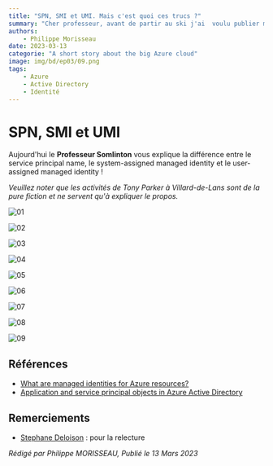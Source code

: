 ```yaml
---
title: "SPN, SMI et UMI. Mais c'est quoi ces trucs ?"
summary: "Cher professeur, avant de partir au ski j'ai  voulu publier mon application web. Mais on m'a dit que ce n'était pas conforme. On m'a dit que je devais utiliser un SPN, une SMI ou une UMI. Mais c'est quoi ces trucs ?"
authors:
    - Philippe Morisseau
date: 2023-03-13
categorie: "A short story about the big Azure cloud"
image: img/bd/ep03/09.png
tags:
    - Azure
    - Active Directory
    - Identité
---
```


# SPN, SMI et UMI

Aujourd'hui le **Professeur Somlinton** vous explique la différence entre le service principal name, le system-assigned managed identity et le user-assigned managed identity !

*Veuillez noter que les activités de Tony Parker à Villard-de-Lans sont de la pure fiction et ne servent qu'à expliquer le propos.*

![01](../../img/bd/ep03/01.png)

![02](../../img/bd/ep03/02.png)

![03](../../img/bd/ep03/03.png)

![04](../../img/bd/ep03/04.png)

![05](../../img/bd/ep03/05.png)

![06](../../img/bd/ep03/06.png)

![07](../../img/bd/ep03/07.png)

![08](../../img/bd/ep03/08.png)

![09](../../img/bd/ep03/09.png)


## Références

- [What are managed identities for Azure resources?](https://learn.microsoft.com/en-us/azure/active-directory/managed-identities-azure-resources/overview?WT.mc_id=AZ-MVP-5004832)
- [Application and service principal objects in Azure Active Directory](https://learn.microsoft.com/en-us/azure/active-directory/develop/app-objects-and-service-principals?WT.mc_id=AZ-MVP-5004832)

## Remerciements

- [Stephane Deloison](https://www.linkedin.com/in/stephane-deloison-6230bb11/) : pour la relecture

_Rédigé par Philippe MORISSEAU, Publié le 13 Mars 2023_